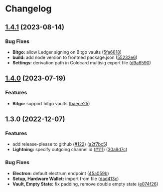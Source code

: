 # Changelog

## [1.4.1](https://github.com/Lily-Technologies/lily-wallet/compare/lily-wallet-v1.4.0...lily-wallet-v1.4.1) (2023-08-14)


### Bug Fixes

* **Bitgo:** allow Ledger signing on Bitgo vaults ([5fa6818](https://github.com/Lily-Technologies/lily-wallet/commit/5fa681815478e05f5226298d5e695315e1d6f6fe))
* **build:** add node version to frontned package.json ([55232e6](https://github.com/Lily-Technologies/lily-wallet/commit/55232e6df103154ea9295bd4e662f35e41d4182e))
* **Settings:** derivation path in Coldcard multisig export file ([d9a6590](https://github.com/Lily-Technologies/lily-wallet/commit/d9a65909973699b7744f80e124ead6633d3e95d5))

## [1.4.0](https://github.com/Lily-Technologies/lily-wallet/compare/lily-wallet-v1.3.0...lily-wallet-v1.4.0) (2023-07-19)


### Features

* **Bitgo:** support bitgo vaults ([baece25](https://github.com/Lily-Technologies/lily-wallet/commit/baece25843eb7a294ea3405c517b667121459248))

## 1.3.0 (2022-12-07)


### Features

* add release-please to github ([#122](https://github.com/Lily-Technologies/lily-wallet/issues/122)) ([a2f7bc5](https://github.com/Lily-Technologies/lily-wallet/commit/a2f7bc5f43382ffa4f7b21693d28f86aa5809f27))
* **Lightning:** specify outgoing channel id ([#111](https://github.com/Lily-Technologies/lily-wallet/issues/111)) ([30a9d7c](https://github.com/Lily-Technologies/lily-wallet/commit/30a9d7c05ea01fb238329528a29c9cc755ef4a1b))


### Bug Fixes

* **Electron:** default electrum endpoint ([45a059b](https://github.com/Lily-Technologies/lily-wallet/commit/45a059b9e794aec4bb9fdaf13c5ac945a645fe64))
* **Setup, Hardware Wallet:** import from file ([dad413c](https://github.com/Lily-Technologies/lily-wallet/commit/dad413c438f8ff835e45f9b047056db23b1ca514))
* **Vault, Empty State:** fix padding, remove double empty state ([e074f26](https://github.com/Lily-Technologies/lily-wallet/commit/e074f26d44f1cd5338c7409d9ba40628a855b8e6))
